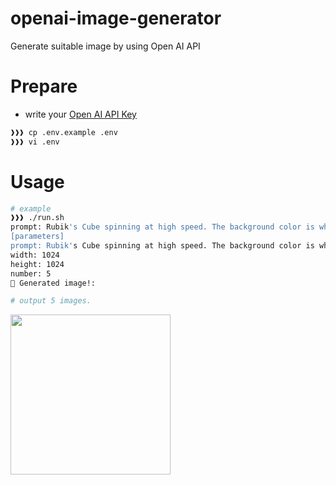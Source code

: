 # openai-image-generator

Generate suitable image by using Open AI API

# Prepare

- write your [Open AI API Key](https://platform.openai.com/account/api-keys)

```bash
❱❱❱ cp .env.example .env
❱❱❱ vi .env
```

# Usage

```bash
# example
❱❱❱ ./run.sh
prompt: Rubik's Cube spinning at high speed. The background color is white.
[parameters]
prompt: Rubik's Cube spinning at high speed. The background color is white.
width: 1024
height: 1024
number: 5
🍣 Generated image!:

# output 5 images.
```

<img src="https://user-images.githubusercontent.com/5608492/227156282-adf6300c-8567-446e-9e0f-ea9641c2158f.png" width="256" height="256" />
